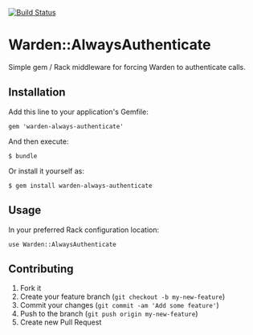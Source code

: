 [![Build Status](https://secure.travis-ci.org/JonRowe/warden-always-authenticate.png)](http://travis-ci.org/JonRowe/warden-always-authenticate)
# Warden::AlwaysAuthenticate

Simple gem / Rack middleware for forcing Warden to authenticate calls.

## Installation

Add this line to your application's Gemfile:

    gem 'warden-always-authenticate'

And then execute:

    $ bundle

Or install it yourself as:

    $ gem install warden-always-authenticate

## Usage

In your preferred Rack configuration location:

    use Warden::AlwaysAuthenticate

## Contributing

1. Fork it
2. Create your feature branch (`git checkout -b my-new-feature`)
3. Commit your changes (`git commit -am 'Add some feature'`)
4. Push to the branch (`git push origin my-new-feature`)
5. Create new Pull Request
